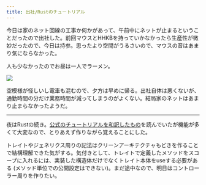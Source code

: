 ```yaml
---
title: 出社/Rustのチュートリアル
---
```


今日は家のネット回線の工事か何かがあって、午前中にネットが止まるということだったので出社した。前回マウスとHHKBを持っていかなかったら生産性が微妙だったので、今日は持参。思ったより空間がうるさいので、マウスの音はあまり気にならなかった。

人も少なかったのでお昼は一人でラーメン。

![](https://photos.apkas.net/medium/202304/20230425-132518.webp)

空模様が怪しいし電車も混むので、夕方は早めに帰る。出社自体は悪くないが、通勤時間の分だけ業務時間が減ってしまうのがよくない。結局家のネットはあまり止まらなかったようだ。

---

夜はRustの続き。[公式のチュートリアルを和訳したもの](https://doc.rust-jp.rs/book-ja/title-page.html)を読んでいたが機能が多くて大変なので、とりあえず作りながら覚えることにした。

トレイトやジェネリクス周りの記法はクリーンアーキテクチャもどきを作ることで結構理解できた気がする。気付きとして、トレイトで定義したメソッドをスコープに入れるには、実装した構造体だけでなくトレイト本体をuseする必要がある (メソッド単位での公開設定はできない)。まだ途中なので、明日はコントローラー周りを作りたい。

